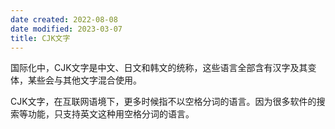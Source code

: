 ```yaml
---
date created: 2022-08-08
date modified: 2023-03-07
title: CJK文字
---
```


国际化中，CJK文字是中文、日文和韩文的统称，这些语言全部含有汉字及其变体，某些会与其他文字混合使用。

CJK文字，在互联网语境下，更多时候指不以空格分词的语言。因为很多软件的搜索等功能，只支持英文这种用空格分词的语言。
